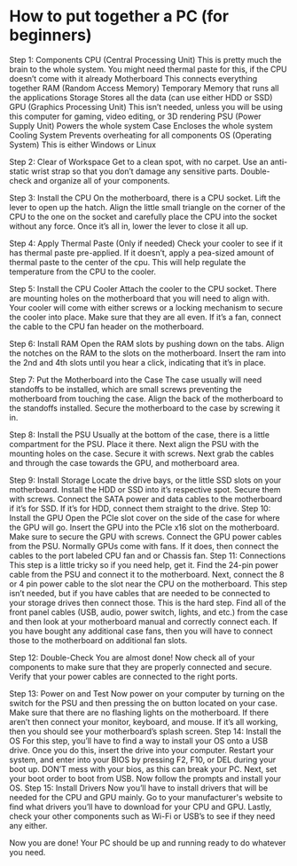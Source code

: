  # How to put together a PC (for beginners)

Step 1: Components
CPU (Central Processing Unit) 
This is pretty much the brain to the whole system.
You might need thermal paste for this, if the CPU doesn’t come with it already
Motherboard
This connects everything together
RAM (Random Access Memory)
Temporary Memory that runs all the applications
Storage
Stores all the data (can use either HDD or SSD)
GPU (Graphics Processing Unit)
This isn’t needed, unless you will be using this computer for gaming, video editing, or 3D rendering
PSU (Power Supply Unit)
Powers the whole system
Case
Encloses the whole system
Cooling System
Prevents overheating for all components
OS (Operating System)
This is either Windows or Linux

Step 2: Clear of Workspace
Get to a clean spot, with no carpet.
Use an anti-static wrist strap so that you don’t damage any sensitive parts.
Double-check and organize all of your components.

Step 3: Install the CPU
On the motherboard, there is a CPU socket. Lift the lever to open up the hatch.
Align the little small triangle on the corner of the CPU to the one on the socket and carefully place the CPU into the socket without any force.
Once it’s all in, lower the lever to close it all up.

Step 4: Apply Thermal Paste (Only if needed)
Check your cooler to see if it has thermal paste pre-applied.
If it doesn’t, apply a pea-sized amount of thermal paste to the center of the cpu.
This will help regulate the temperature from the CPU to the cooler.

Step 5: Install the CPU Cooler
Attach the cooler to the CPU socket.
There are mounting holes on the motherboard that you will need to align with.
Your cooler will come with either screws or a locking mechanism to secure the cooler into place. Make sure that they are all even.
If it’s a fan, connect the cable to the CPU fan header on the motherboard.

Step 6: Install RAM
Open the RAM slots by pushing down on the tabs.
Align the notches on the RAM to the slots on the motherboard.
Insert the ram into the 2nd and 4th slots until you hear a click, indicating that it’s in place.

Step 7: Put the Motherboard into the Case
The case usually will need standoffs to be installed, which are small screws preventing the motherboard from touching the case. 
Align the back of the motherboard to the standoffs installed.
Secure the motherboard to the case by screwing it in.

Step 8: Install the PSU
Usually at the bottom of the case, there is a little compartment for the PSU. Place it there.
Next align the PSU with the mounting holes on the case.
Secure it with screws.
Next grab the cables and through the case towards the GPU, and motherboard area.

Step 9: Install Storage
Locate the drive bays, or the little SSD slots on your motherboard.
Install the HDD or SSD into it’s respective spot.
Secure them with screws.
Connect the SATA power and data cables to the motherboard if it’s for SSD. If it’s for HDD, connect them straight to the drive.
Step 10: Install the GPU
Open the PCIe slot cover on the side of the case for where the GPU will go.
Insert the GPU into the PCIe x16 slot on the motherboard.
Make sure to secure the GPU with screws.
Connect the GPU power cables from the PSU.
Normally GPUs come with fans. If it does, then connect the cables to the port labeled CPU fan and or Chassis fan.
Step 11: Connections
This step is a little tricky so if you need help, get it.
Find the 24-pin power cable from the PSU and connect it to the motherboard.
Next, connect the 8 or 4 pin power cable to the slot near the CPU on the motherboard.
This step isn’t needed, but if you have cables that are needed to be connected to your storage drives then connect those.
This is the hard step. Find all of the front panel cables (USB, audio, power switch, lights, and etc.) from the case and then look at your motherboard manual and correctly connect each.
If you have bought any additional case fans, then you will have to connect those to the motherboard on additional fan slots.

Step 12: Double-Check
You are almost done!
Now check all of your components to make sure that they are properly connected and secure.
Verify that your power cables are connected to the right ports.

Step 13: Power on and Test
Now power on your computer by turning on the switch for the PSU and then pressing the on button located on your case.
Make sure that there are no flashing lights on the motherboard.
If there aren’t then connect your monitor, keyboard, and mouse.
If it’s all working, then you should see your motherboard’s splash screen.
Step 14: Install the OS
For this step, you’ll have to find a way to install your OS onto a USB drive.
Once you do this, insert the drive into your computer.
Restart your system, and enter into your BIOS by pressing F2, F10, or DEL during your boot up.
DON’T mess with your bios, as this can break your PC.
Next, set your boot order to boot from USB.
Now follow the prompts and install your OS.
Step 15: Install Drivers
Now you’ll have to install drivers that will be needed for the CPU and GPU mainly.
Go to your manufacturer's website to find what drivers you’ll have to download for your CPU and GPU.
Lastly, check your other components such as Wi-Fi or USB’s to see if they need any either.

Now you are done! Your PC should be up and running ready to do whatever you need.
